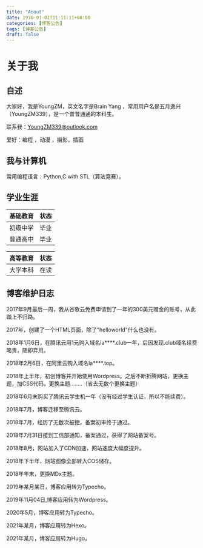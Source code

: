```yaml
---
title: "About"
date: 1970-01-01T11:11:11+08:00
categories: [博客公告]
tags: [博客公告]
draft: false
---
```


# 关于我

## 自述

大家好，我是YoungZM，英文名字是Brain Yang ，常用用户名是五月逸兴（YoungZM339），是一个普普通通的本科生。

联系我：<a href="mailto:YoungZM339@outlook.com">YoungZM339@outlook.com</a>

爱好：编程 ，动漫 ，摄影，插画

## 我与计算机

常用编程语言：Python,C with STL（算法竞赛）。

## 学业生涯

| 基础教育 | 状态 |
| -------- | ---- |
| 初级中学 | 毕业 |
| 普通高中 | 毕业 |

| 高等教育 | 状态 |
| -------- | ---- |
| 大学本科 | 在读 |

## 博客维护日志

2017年9月最后一周，我从谷歌云免费申请到了一年的300美元赠金的账号，从此踏上不归路。

2017年，创建了一个HTML页面，除了"helloworld"什么也没有。

2018年1月6日，在腾讯云用1元购入域名la****.club一年，后因发现.club域名续费略贵，随即弃用。

2018年2月6日，在阿里云购入域名la****.top。

2018年上半年，初创博客并开始使用Wordpress。之后不断折腾网站，更换主题，加CSS代码，更换主题........（省去无数个更换主题）

2018年6月末购买了腾讯云学生机一年（没有经过学生认证，所以不能续费）。

2018年7月，博客迁移至腾讯云。

2018年7月，经历了无数次被拒，备案初审终于通过。

2018年7月31日接到工信部通知，备案通过，获得了网站备案号。

2018年8月，网站加入了CDN加速，网站速度大幅度提升。

2018年下半年，网站图像全部转入COS储存。

2018年年末，更换MDx主题。

2019年某月某日，博客应用转为Typecho。

2019年11月04日,博客应用转为Wordpress。

2020年5月，博客应用转为Typecho。

2021年某月，博客应用转为Hexo。

2021年某月，博客应用转为Hugo。